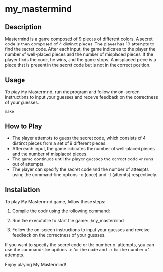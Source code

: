 # my_mastermind

## Description
Mastermind is a game composed of 9 pieces of different colors. A secret code is then composed of 4 distinct pieces. The player has 10 attempts to find the secret code. After each input, the game indicates to the player the number of well-placed pieces and the number of misplaced pieces. If the player finds the code, he wins, and the game stops. A misplaced piece is a piece that is present in the secret code but is not in the correct position.

## Usage
To play My Mastermind, run the program and follow the on-screen instructions to input your guesses and receive feedback on the correctness of your guesses.
```
make
```

## How to Play
- The player attempts to guess the secret code, which consists of 4 distinct pieces from a set of 9 different pieces.
- After each input, the game indicates the number of well-placed pieces and the number of misplaced pieces.
- The game continues until the player guesses the correct code or runs out of attempts.
- The player can specify the secret code and the number of attempts using the command-line options -c (code) and -t (attemts) respectively.

## Installation
To play My Mastermind game, follow these steps:

1. Compile the code using the following command:

2. Run the executable to start the game:
./my_mastermind

3. Follow the on-screen instructions to input your guesses and receive feedback on the correctness of your guesses.

If you want to specify the secret code or the number of attempts, you can use the command-line options `-c` for the code and `-t` for the number of attempts.

Enjoy playing My Mastermind!

